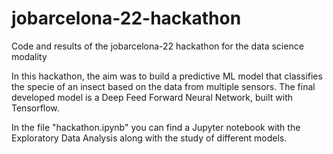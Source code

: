 # jobarcelona-22-hackathon
Code and results of the jobarcelona-22 hackathon for the data science modality

In this hackathon, the aim was to build a predictive ML model that classifies the specie of an insect based on the data from multiple sensors. The final developed model
is a Deep Feed Forward Neural Network, built with Tensorflow.

In the file "hackathon.ipynb" you can find a Jupyter notebook with the Exploratory Data Analysis along with the study of different models. 
